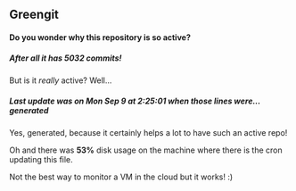 ## Greengit

#### Do you wonder why this repository is so active?

##### After all it has 5032 commits!

But is it *really* active? Well...

##### Last update was on Mon Sep 9 at 2:25:01 when those lines were... generated

Yes, generated, because it certainly helps a lot to have such an active repo!

Oh and there was **53%** disk usage on the machine
where there is the cron updating this file.

Not the best way to monitor a VM in the cloud but it works! :)
